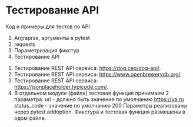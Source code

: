 
# Тестирование API

Код и примеры для тестов по API

1) Argraprse, аргументы в pytest
2) requests
3) Параметризация фикстур
4) Тестирование API

1. Тестирование REST API сервиса: https://dog.ceo/dog-api/.
2. Тестирование REST API сервиса: https://www.openbrewerydb.org/.
3. Тестирование REST API сервиса: https://jsonplaceholder.typicode.com/.
4. В отдельном модуле (файле) тестовая функция  принимаем 2 параметра:
url - должно быть значение по умолчанию https://ya.ru
status_code - значение по умолчанию 200
Параметры реализованы через pytest.addoption.
Фикcтура и тестовая функция размещены в одом файле.
